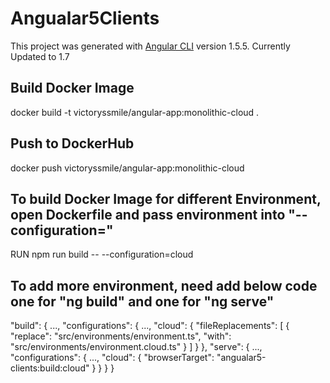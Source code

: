 # Angualar5Clients

This project was generated with [Angular CLI](https://github.com/angular/angular-cli) version 1.5.5. 
Currently Updated to 1.7

## Build Docker Image

docker build -t victoryssmile/angular-app:monolithic-cloud .

## Push to DockerHub

docker push victoryssmile/angular-app:monolithic-cloud

## To build Docker Image for different Environment, open Dockerfile and pass environment into "--configuration="
RUN npm run build -- --configuration=cloud

## To add more environment, need add below code one for "ng build" and one for "ng serve"
"build": {
  ...,
  "configurations": {
    ...,
    "cloud": {
      "fileReplacements": [
        {
          "replace": "src/environments/environment.ts",
          "with": "src/environments/environment.cloud.ts"
        }
      ]
    }
  },
  "serve": {
    ...,
    "configurations": {
      ...,
      "cloud": {
        "browserTarget": "angualar5-clients:build:cloud"
      }
    }
  } 
}

